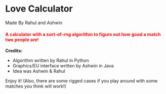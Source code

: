 # Love Calculator
Made By Rahul and Ashwin

<h4 style = "color:red"> A calculator with a sort-of-rng algorithm to figure out how good a match two people are! </h1>

<strong> Credits: </strong>
<ul> 
 <li> Algorithm written by Rahul in Python </li>

 <li> Graphics/EU interface written by Ashwin in Java </li>

 <li> Idea was Ashwin & Rahul </li>
</ul>

Enjoy it!
(Also, there are some rigged cases if you play around with some matches you think will work!)
